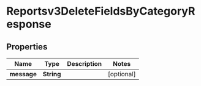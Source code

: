 

# Reportsv3DeleteFieldsByCategoryResponse


## Properties

| Name | Type | Description | Notes |
|------------ | ------------- | ------------- | -------------|
|**message** | **String** |  |  [optional] |



